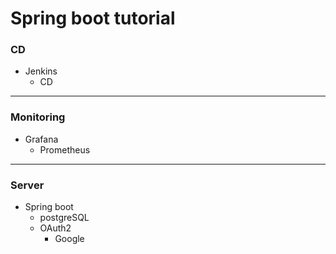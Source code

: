 # Spring boot tutorial

### CD
+ Jenkins
  + CD
---
### Monitoring
+ Grafana
  + Prometheus
---
### Server
+ Spring boot
  + postgreSQL
  + OAuth2
    + Google
